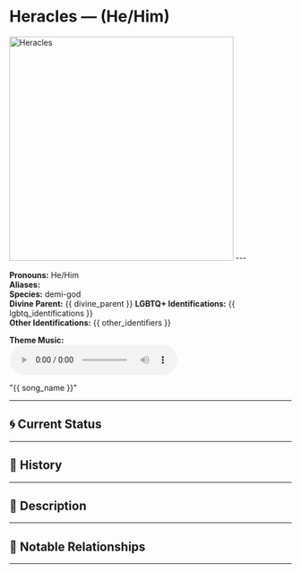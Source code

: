 # Heracles — (He/Him)

<!-- Optional -->
<img src="_images/demigods/Heracles.jpg" alt="Heracles" width="400" />
---

**Pronouns:** He/Him  
**Aliases:**   
**Species:** demi-god  
**Divine Parent:** {{ divine_parent }}
**LGBTQ+ Identifications:** {{ lgbtq_identifications }}  
**Other Identifications:** {{ other_identifiers }}  


**Theme Music:**  
<audio controls>
  <source src="{{ music_path }}" type="audio/mpeg">
  Your browser does not support the audio element.
</audio>

"{{ song_name }}"

---

## 🌀 Current Status


---

## 📜 History


---

## 🧠 Description


---

## 🧩 Notable Relationships

---
